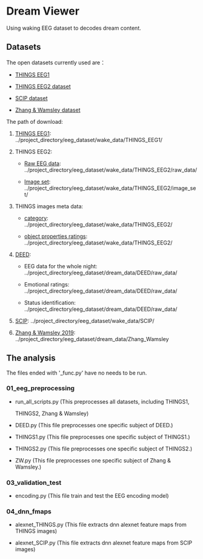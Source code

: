 # Dream Viewer

Using waking EEG dataset to decodes dream content. 

## Datasets

The open datasets currently used are：

* [THINGS EEG1](https://www.nature.com/articles/s41597-021-01102-7) 

* [THINGS EEG2 dataset](https://www.sciencedirect.com/science/article/pii/S1053811922008758?via%3Dihub)

* [SCIP dataset](https://www.nature.com/articles/s41597-023-02287-9)

* [Zhang & Wamsley dataset](https://onlinelibrary.wiley.com/doi/10.1111/psyp.13368)

The path of download:

1. [THINGS EEG1](https://openneuro.org/datasets/ds003825/versions/1.2.0): ../project_directory/eeg_dataset/wake_data/THINGS_EEG1/

2. THINGS EEG2: 
   
   * [Raw EEG data](https://osf.io/crxs4/): ../project_directory/eeg_dataset/wake_data/THINGS_EEG2/raw_data/

   * [Image set](https://osf.io/y63gw/): ../project_directory/eeg_dataset/wake_data/THINGS_EEG2/image_set/

2. THINGS images meta data: 

   * [category](https://osf.io/vehr3): ../project_directory/eeg_dataset/wake_data/THINGS_EEG2/

   * [object properties ratings](https://osf.io/3kwn2): ../project_directory/eeg_dataset/wake_data/THINGS_EEG2/
   
3. [DEED](http://www.deeddataset.com/#/download):

   * EEG data for the whole night: ../project_directory/eeg_dataset/dream_data/DEED/raw_data/

   * Emotional ratings: ../project_directory/eeg_dataset/dream_data/DEED/raw_data/

   * Status identification: ../project_directory/eeg_dataset/dream_data/DEED/raw_data/

4. [SCIP](https://openneuro.org/datasets/ds004306/versions/1.0.1): ../project_directory/eeg_dataset/wake_data/SCIP/

5. [Zhang & Wamsley 2019](https://doi.org/10.6084/m9.figshare.22226692): ../project_directory/eeg_dataset/dream_data/Zhang_Wamsley

## The analysis

The files ended with '_func.py' have no needs to be run.

### 01_eeg_preprocessing

* run_all_scripts.py (This preprocesses all datasets, including THINGS1, 

  THINGS2, Zhang & Wamsley)

* DEED.py (This file preprocesses one specific subject of DEED.)

* THINGS1.py (This file preprocesses one specific subject of THINGS1.)

* THINGS2.py (This file preprocesses one specific subject of THINGS2.)

* ZW.py (This file preprocesses one specific subject of Zhang & Wamsley.)

### 03_validation_test

* encoding.py (This file train and test the EEG encoding model)

### 04_dnn_fmaps

* alexnet_THINGS.py (This file extracts dnn alexnet feature maps from THINGS images)

* alexnet_SCIP.py (This file extracts dnn alexnet feature maps from SCIP images)
